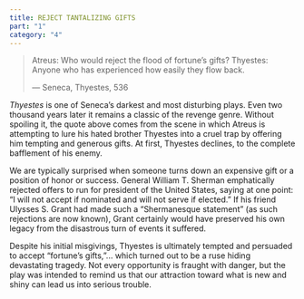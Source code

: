 ```yaml
---
title: REJECT TANTALIZING GIFTS
part: "1"
category: "4"
---
```


> Atreus: Who would reject the flood of fortune’s gifts?
> Thyestes: Anyone who has experienced how easily they flow back.
>
> — Seneca, Thyestes, 536

_Thyestes_ is one of Seneca’s darkest and most disturbing plays. Even two thousand years later it remains a classic of the revenge genre. Without spoiling it, the quote above comes from the scene in which Atreus is attempting to lure his hated brother Thyestes into a cruel trap by offering him tempting and generous gifts. At first, Thyestes declines, to the complete bafflement of his enemy.

We are typically surprised when someone turns down an expensive gift or a position of honor or success. General William T. Sherman emphatically rejected offers to run for president of the United States, saying at one point: “I will not accept if nominated and will not serve if elected.” If his friend Ulysses S. Grant had made such a “Shermanesque statement” (as such rejections are now known), Grant certainly would have preserved his own legacy from the disastrous turn of events it suffered.

Despite his initial misgivings, Thyestes is ultimately tempted and persuaded to accept “fortune’s gifts,”... which turned out to be a ruse hiding devastating tragedy. Not every opportunity is fraught with danger, but the play was intended to remind us that our attraction toward what is new and shiny can lead us into serious trouble.
